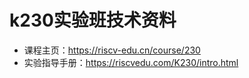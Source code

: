 # k230实验班技术资料

- 课程主页：https://riscv-edu.cn/course/230
- 实验指导手册：https://riscvedu.com/K230/intro.html
